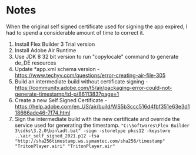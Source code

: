 # Notes

When the original self signed certificate used for signing the app expired, I had to spend a considerable amount of time to correct it.

1. Install Flex Builder 3 Trial version
2. Install Adobe Air Runtime
3. Use JDK 8 32 bit version to run "copylocale" command to generate de_DE resources
4. Update *app.xml schema version - https://www.techyv.com/questions/error-creating-air-file-305
5. Build an intermediate build without certificate signing - https://community.adobe.com/t5/air/packaging-error-could-not-generate-timestamp/td-p/8611383?page=1
6. Create a new Self Signed Certificate - https://help.adobe.com/en_US/air/build/WS5b3ccc516d4fbf351e63e3d118666ade46-7f74.html
7. Sign the intermediate build with the new certificate and override the service used for generating the timestamp.
`"C:\Softwares\Flex Builder 3\sdks\3.2.0\bin\adt.bat" -sign -storetype pkcs12 -keystore ..\air_self_signed_2021.p12 -tsa "http://sha256timestamp.ws.symantec.com/sha256/timestamp" "TritonPlayer.airi" "TritonPlayer.air"`
